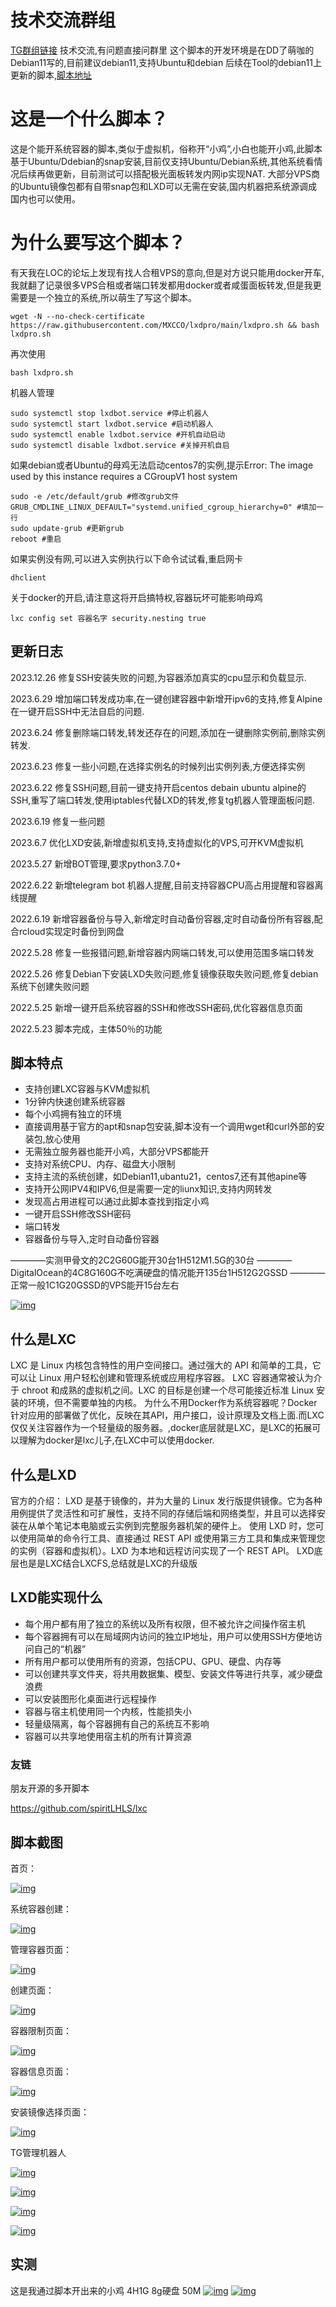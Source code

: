# 技术交流群组



[TG群组链接](https://t.me/mjjluodi)
技术交流,有问题直接问群里
这个脚本的开发环境是在DD了萌咖的Debian11写的,目前建议debian11,支持Ubuntu和debian
后续在Tool的debian11上更新的脚本,[脚本地址](https://github.com/leitbogioro/Tools)

# 这是一个什么脚本？




这是个能开系统容器的脚本,类似于虚拟机，俗称开“小鸡”,小白也能开小鸡,此脚本基于Ubuntu/Ddebian的snap安装,目前仅支持Ubuntu/Debian系统,其他系统看情况后续再做更新，目前测试可以搭配极光面板转发内网ip实现NAT.
大部分VPS商的Ubuntu镜像包都有自带snap包和LXD可以无需在安装,国内机器把系统源调成国内也可以使用。

# 为什么要写这个脚本？




有天我在LOC的论坛上发现有找人合租VPS的意向,但是对方说只能用docker开车,我就翻了记录很多VPS合租或者端口转发都用docker或者咸蛋面板转发,但是我更需要是一个独立的系统,所以萌生了写这个脚本。

```
wget -N --no-check-certificate https://raw.githubusercontent.com/MXCCO/lxdpro/main/lxdpro.sh && bash lxdpro.sh
```




再次使用

```
bash lxdpro.sh
```




机器人管理

```
sudo systemctl stop lxdbot.service #停止机器人
sudo systemctl start lxdbot.service #启动机器人
sudo systemctl enable lxdbot.service #开机自动启动
sudo systemctl disable lxdbot.service #关掉开机自启
```




如果debian或者Ubuntu的母鸡无法启动centos7的实例,提示Error: The image used by this instance requires a CGroupV1 host system

```
sudo -e /etc/default/grub #修改grub文件
GRUB_CMDLINE_LINUX_DEFAULT="systemd.unified_cgroup_hierarchy=0" #填加一行
sudo update-grub #更新grub
reboot #重启
```




如果实例没有网,可以进入实例执行以下命令试试看,重启网卡

```
dhclient
```




关于docker的开启,请注意这将开启搞特权,容器玩坏可能影响母鸡

```
lxc config set 容器名字 security.nesting true
```



## 更新日志



2023.12.26 修复SSH安装失败的问题,为容器添加真实的cpu显示和负载显示.

2023.6.29 增加端口转发成功率,在一键创建容器中新增开ipv6的支持,修复Alpine在一键开启SSH中无法自启的问题.

2023.6.24 修复删除端口转发,转发还存在的问题,添加在一键删除实例前,删除实例转发.

2023.6.23 修复一些小问题,在选择实例名的时候列出实例列表,方便选择实例

2023.6.22 修复SSH问题,目前一键支持开启centos debain ubuntu alpine的SSH,重写了端口转发,使用iptables代替LXD的转发,修复tg机器人管理面板问题.

2023.6.19 修复一些问题

2023.6.7 优化LXD安装,新增虚拟机支持,支持虚拟化的VPS,可开KVM虚拟机

2023.5.27 新增BOT管理,要求python3.7.0+

2022.6.22 新增telegram bot 机器人提醒,目前支持容器CPU高占用提醒和容器离线提醒

2022.6.19 新增容器备份与导入,新增定时自动备份容器,定时自动备份所有容器,配合rcloud实现定时备份到网盘

2022.5.28 修复一些报错问题,新增容器内网端口转发,可以使用范围多端口转发

2022.5.26 修复Debian下安装LXD失败问题,修复镜像获取失败问题,修复debian系统下创建失败问题

2022.5.25 新增一键开启系统容器的SSH和修改SSH密码,优化容器信息页面

2022.5.23 脚本完成，主体50％的功能

## 脚本特点



- 支持创建LXC容器与KVM虚拟机
- 1分钟内快速创建系统容器
- 每个小鸡拥有独立的环境
- 直接调用基于官方的apt和snap包安装,脚本没有一个调用wget和curl外部的安装包,放心使用
- 无需独立服务器也能开小鸡，大部分VPS都能开
- 支持对系统CPU、内存、磁盘大小限制
- 支持主流的系统创建，如Debian11,ubantu21，centos7,还有其他apine等
- 支持开公网IPV4和IPV6,但是需要一定的liunx知识,支持内网转发
- 发现高占用进程可以通过此脚本查找到指定小鸡
- 一键开启SSH修改SSH密码
- 端口转发
- 容器备份与导入,定时自动备份容器

————实测甲骨文的2C2G60G能开30台1H512M1.5G的30台
————DigitalOcean的4C8G160G不吃满硬盘的情况能开135台1H512G2GSSD
————正常一般1C1G20GSSD的VPS能开15台左右



[![img](images/containers.small.png)](images/containers.small.png)

## 什么是LXC



LXC 是 Linux 内核包含特性的用户空间接口。通过强大的 API 和简单的工具，它可以让 Linux 用户轻松创建和管理系统或应用程序容器。
LXC 容器通常被认为介于 chroot 和成熟的虚拟机之间。LXC 的目标是创建一个尽可能接近标准 Linux 安装的环境，但不需要单独的内核。
为什么不用Docker作为系统容器呢？Docker针对应用的部署做了优化，反映在其API，用户接口，设计原理及文档上面.而LXC仅仅关注容器作为一个轻量级的服务器。,docker底层就是LXC，是LXC的拓展可以理解为docker是lxc儿子,在LXC中可以使用docker.

## 什么是LXD



官方的介绍：
LXD 是基于镜像的，并为大量的 Linux 发行版提供镜像。它为各种用例提供了灵活性和可扩展性，支持不同的存储后端和网络类型，并且可以选择安装在从单个笔记本电脑或云实例到完整服务器机架的硬件上。
使用 LXD 时，您可以使用简单的命令行工具、直接通过 REST API 或使用第三方工具和集成来管理您的实例（容器和虚拟机）。LXD 为本地和远程访问实现了一个 REST API。
LXD底层也是是LXC结合LXCFS,总结就是LXC的升级版

## LXD能实现什么



- 每个用户都有用了独立的系统以及所有权限，但不被允许之间操作宿主机
- 每个容器拥有可以在局域网内访问的独立IP地址，用户可以使用SSH方便地访问自己的“机器”
- 所有用户都可以使用所有的资源，包括CPU、GPU、硬盘、内存等
- 可以创建共享文件夹，将共用数据集、模型、安装文件等进行共享，减少硬盘浪费
- 可以安装图形化桌面进行远程操作
- 容器与宿主机使用同一个内核，性能损失小
- 轻量级隔离，每个容器拥有自己的系统互不影响
- 容器可以共享地使用宿主机的所有计算资源

### 友链



朋友开源的多开脚本

https://github.com/spiritLHLS/lxc

## 脚本截图



首页：

[![img](images/LXD.PNG)](images/LXD.PNG)

系统容器创建：

[![img](images/LXD2.PNG)](images/LXD2.PNG)

管理容器页面：

[![img](images/LXD3.PNG)](images/LXD3.PNG)

创建页面：

[![img](images/LXD9.PNG)](images/LXD9.PNG)

容器限制页面：

[![img](images/LXD4.PNG)](images/LXD4.PNG)

容器信息页面：

[![img](images/LXD5.PNG)](images/LXD5.PNG)

安装镜像选择页面：

[![img](images/LXD6.PNG)](images/LXD6.PNG)

TG管理机器人


[![img](images/BOT1.PNG)](images/BOT1.PNG)


[![img](images/BOT2.PNG)](images/BOT2.PNG)


[![img](images/BOT3.PNG)](images/BOT3.PNG)


[![img](images/BOT4.PNG)](images/BOT4.PNG)

## 实测




这是我通过脚本开出来的小鸡 4H1G 8g硬盘 50M
[![img](images/LXD7.PNG)](images/LXD7.PNG)
[![img](images/LXD8.PNG)](images/LXD8.PNG)
